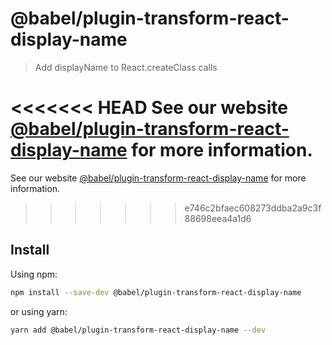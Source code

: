 # @babel/plugin-transform-react-display-name

> Add displayName to React.createClass calls

<<<<<<< HEAD
See our website [@babel/plugin-transform-react-display-name](https://babeljs.io/docs/en/next/babel-plugin-transform-react-display-name.html) for more information.
=======
See our website [@babel/plugin-transform-react-display-name](https://babeljs.io/docs/en/babel-plugin-transform-react-display-name) for more information.
>>>>>>> e746c2bfaec608273ddba2a9c3f88698eea4a1d6

## Install

Using npm:

```sh
npm install --save-dev @babel/plugin-transform-react-display-name
```

or using yarn:

```sh
yarn add @babel/plugin-transform-react-display-name --dev
```

